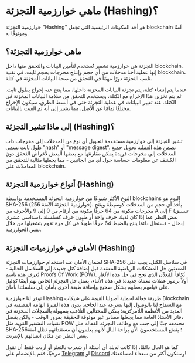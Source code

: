 # ماهي خوارزمية التجزئة (Hashing)؟

خوارزمية التجزئة "Hashing" هو أحد المكونات الرئيسية التي تجعل blockchain آمنًا وموثوقًا به.

## ماهي خوارزمية التجزئة؟

التجزئة هي خوارزمية تشفير تُستخدم لتأمين البيانات والتحقق منها داخل blockchain. إنها عملية أخذ مدخلات من أي حجم وإنتاج مخرجات بحجم ثابت. في تقنية blockchain، تلعب التجزئة دورًا مهمًا في التحقق من صحة البيانات المخزنة في كتلة.

عندما يتم إنشاء كتلة، يتم تجزئة البيانات المخزنة داخلها، مما ينتج عنه إخراج بطول ثابت. ثم يتم تخزين هذا الإخراج مع الكتلة، ويستخدم للتحقق من سلامة البيانات المخزنة في الكتلة. عند تغيير البيانات في عملية التجزئة حتى في أبسط الطرق، سيكون الإخراج مختلفًا تمامًا عن الأصل، مما يشير إلى أنه تم العبث بالبيانات.

## إلى ماذا تشير التجزئة (Hashing)؟

تشير التجزئة إلى خوارزمية مستخدمة لتحويل أي نوع من المدخلات إلى مخرجات ذات طول ثابت تسمى "hash" أو "message digest". تضمن هذه العملية تحويل جميع المدخلات إلى مخرجات فريدة يمكن مقارنتها مع بعضها البعض لأغراض التحقق دون الكشف عن معلومات حساسة حول أي من الجانبين - مما يجعلها مثالية للتحقق من المعاملات على blockchain.

## أنواع خوارزمية التجزئة (Hashing)

النوع الأكثر شيوعًا من خوارزمية التجزئة المستخدمة بواسطة blockchains اليوم هو SHA-256 (خوارزمية التجزئة الآمنة 256). يأخذ أي حجم من المدخلات كوسيطة وينتج مخرجات مكونة من 64 حرفًا مكونة من أرقام من 0 إلى 9 والأحرف من A إلى F (تنسيق سداسي عشري)، بغض النظر عما إذا كان لديك حرف واحد أو مليون حرف كسلسلة إدخال - فستظل دائمًا ينتج بالضبط 64 حرفًا طويلًا في كل مرة تقوم بتشغيلها من خلال نفس الخوارزمية.

## الأمان في خوارزميات التجزئة (Hashing)

لضمان الأمان عند استخدام خوارزميات التجزئة SHA-256 في سلاسل الكتل، يجب على المعدنين حل المشكلات الرياضية المعقدة قبل إضافة كتل جديدة إلى السلاسل الحالية - تُعرف هذه باسم Proofs Of Work (POW). يُكافأ المُعدِّن الذي نجح في حل هذه الألغاز أولاً برموز عملات معماة جديدة؛ في هذه الأثناء، يعمل حل التجزئة الخاص بهم أيضًا كدليل على قيامهم بعملهم بشكل صحيح وإضافة طبقة أخرى بأمان إلى سلسلتنا بأمان.

توفر لنا خوارزمية Hashing طريقة فعالة لحماية أصولنا القيمة على شبكات Blockchain مع السماح لنا بالوصول إليها بسرعة عند الحاجة. بدون هذه الميزة الهامة المضمنة في العديد من الأنظمة اللامركزية؛ يمكن للمحتالين التلاعب بسهولة بالسجلات المخزنة في دفاتر الأستاذ العامة مما يجعلها مصادر غير موثوقة للحقيقة بمرور الوقت - ولكن بفضل تقنيات التشفير القوية مثل POW مجتمعة جنبًا إلى جنب مع وظائف التجزئة الفعالة مثل SHA-256؛ يتمتع المستخدمون الآن براحة البال لأنهم يعلمون أن مستنداتهم تظل آمنة بغض النظر عن مكان اتصالهم بالإنترنت.

كما هو الحال دائمًا، إذا كانت لديك أي أسئلة أو شعرت بالتعثر أو أردت فقط أن تقول مرحبًا، فقم بالإنضمام على <a href="https://t.me/Web3ArabsDAO" target="_blank">Telegram</a> او <a href="https://discord.gg/ykgUvqMc4Q" target="_blank">Discord</a> وسنكون أكثر من سعداء لمساعدتك!
